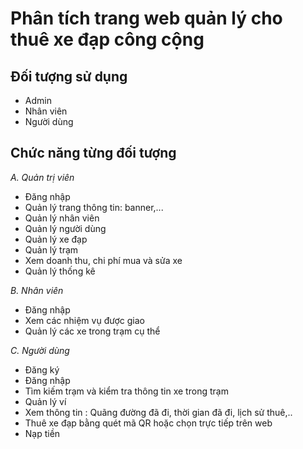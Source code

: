 # Phân tích trang web quản lý cho thuê xe đạp công cộng

## Đối tượng sử dụng
- Admin
- Nhân viên
- Người dùng
## Chức năng từng đối tượng
*A. Quản trị viên*
- Đăng nhập
- Quản lý trang thông tin: banner,...
- Quản lý nhân viên
- Quản lý người dùng
- Quản lý xe đạp
- Quản lý trạm
- Xem doanh thu, chi phí mua và sửa xe 
- Quản lý thống kê

*B. Nhân viên*

- Đăng nhập
- Xem các nhiệm vụ được giao
- Quản lý các xe trong trạm cụ thể

*C. Người dùng*
- Đăng ký
- Đăng nhập
- Tìm kiếm trạm và kiểm tra thông tin xe trong trạm 
- Quản lý ví 
- Xem thông tin : Quãng đường đã đi, thời gian đã đi, lịch sử thuê,..
- Thuê xe đạp bằng quét mã QR hoặc chọn trực tiếp trên web
- Nạp tiền

